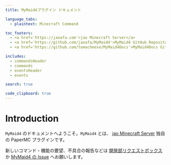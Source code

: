```yaml
---
title: MyMaid4プラグイン ドキュメント

language_tabs:
  - plaintext: Minecraft Command

toc_footers:
  - <a href='https://jaoafa.com'>jao Minecraft Server</a>
  - <a href='https://github.com/jaoafa/MyMaid4'>MyMaid4 GitHub Repository</a>
  - <a href='https://github.com/tomacheese/MyMaid4Docs'>MyMaid4Docs GitHub Repository</a>

includes:
  - commandsHeader
  - commands
  - eventsHeader
  - events

search: true

code_clipboard: true
---
```


# Introduction

`MyMaid4` のドキュメントへようこそ。`MyMaid4` とは、 [jao Minecraft Server](https://jaoafa.com) 独自の PaperMC プラグインです。

新しいコマンド・機能の要望、不具合の報告などは [開発部リクエストボックス](https://forms.gle/EZGVhKdbryfW5fCm8) か [MyMaid4 の Issue](https://github.com/jaoafa/MyMaid4/issues) へお願いします。
